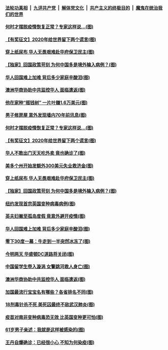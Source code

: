 ####  [法轮功真相](../../../../basic/blob/master/README.md?t=01071701) &nbsp;|&nbsp; [九评共产党](../../../../9ping.md/blob/master/README.md?t=01071701) &nbsp;|&nbsp; [解体党文化](../../../../jtdwh.md/blob/master/README.md?t=01071701)  &nbsp;|&nbsp; [共产主义的终极目的](../../../../gczydzjmd.md/blob/master/README.md?t=01071701) &nbsp;|&nbsp; [魔鬼在统治我们的世界](../../../../mgztzwmdsj.md/blob/master/README.md?t=01071701) 

#### [何时才摆脱疫情恢复正常？专家这样说…(图)](../pages/p3/958259.md?t=01071701) 

#### [【有奖征文】2020年给世界留下两个谎言(图)](../pages/p3/958252.md?t=01071701) 

#### [穿上纸尿布 华人无畏艰难赴华府保卫民主(图)](../pages/p3/958169.md?t=01071701) 

#### [【独家】回国政策苛刻 为何中国多是境外输入病例？(图)](../pages/p3/958167.md?t=01071701) 

#### [华人回国难上加难 背后多少家庭辛酸泪(图)](../pages/p3/958158.md?t=01071701) 

#### [澳洲华商协助中共监控华人 面临遣返(图)](../pages/p3/958059.md?t=01071701) 

#### [他在家种“摇钱树” 一片叶赚1.6万美元(图)](../pages/p3/958283.md?t=01071701) 

#### [男子修房屋 意外发现墙内70年前讯息(图)](../pages/p3/958266.md?t=01071701) 

#### [何时才摆脱疫情恢复正常？专家这样说…(图)](../pages/p3/958259.md?t=01071701) 

#### [【有奖征文】2020年给世界留下两个谎言(图)](../pages/p3/958252.md?t=01071701) 

#### [华人不敢出门天天吃外卖 竟也确诊了(图)](../pages/p3/958194.md?t=01071701) 

#### [美多个州开始发额外300美元失业救济金(图)](../pages/p3/958188.md?t=01071701) 

#### [穿上纸尿布 华人无畏艰难赴华府保卫民主(图)](../pages/p3/958169.md?t=01071701) 

#### [【独家】回国政策苛刻 为何中国多是境外输入病例？(图)](../pages/p3/958167.md?t=01071701) 

#### [纽约发现首宗英国变种病毒病例(图)](../pages/p3/958166.md?t=01071701) 

#### [英夫妇搬至孤岛度假 竟意外避开疫情(图)](../pages/p3/958162.md?t=01071701) 

#### [华人回国难上加难 背后多少家庭辛酸泪(图)](../pages/p3/958158.md?t=01071701) 

#### [零下30度一幕：牛走到一半突然冰冻了(图)](../pages/p3/958153.md?t=01071701) 

#### [今明两天 华盛顿DC道路将关闭(图)](../pages/p3/958147.md?t=01071701) 

#### [中国留学生卷入漩涡 女警跳河救人身亡(图)](../pages/p3/958072.md?t=01071701) 

#### [澳洲华商协助中共监控华人 面临遣返(图)](../pages/p3/958059.md?t=01071701) 

#### [加国最流行宝宝名有哪些？各省排名不同(图)](../pages/p3/958067.md?t=01071701) 

#### [18剂毒针杀不死 美死囚最终不敌武汉肺炎(图)](../pages/p3/958064.md?t=01071701) 

#### [疫苗对南非变种病毒恐无效 比英国变种更可怕(图)](../pages/p3/958057.md?t=01071701) 

#### [61岁男子亲述：我就是这样被感染的(图)](../pages/p3/958053.md?t=01071701) 

#### [王丹自爆确诊：已经很小心 不知为何染疫(图)](../pages/p3/958032.md?t=01071701) 

